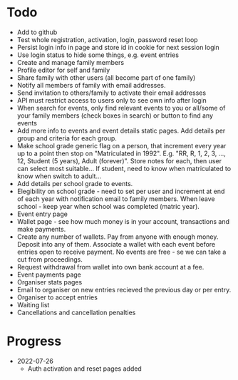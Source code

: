 # Todo
- Add to github
- Test whole registration, activation, login, password reset loop
- Persist login info in page and store id in cookie for next session login
- Use login status to hide some things, e.g. event entries
- Create and manage family members
- Profile editor for self and family
- Share family with other users (all become part of one family)
- Notify all members of family with email addresses.
- Send invitation to others/family to activate their email addresses
- API must restrict access to users only to see own info after login
- When search for events, only find relevant events to you or all/some of your family members (check boxes in search) or button to find any events
- Add more info to events and event details static pages. Add details per group and criteria for each group.
- Make school grade generic flag on a person, that increment every year up to a point then stop on "Matriculated in 1992". E.g. "RR, R, 1, 2, 3, ..., 12, Student (5 years), Adult (forever)". Store notes for each, then user can select most suitable... If student, need to know when matriculated to know when switch to adult...
- Add details per school grade to events.
- Elegibility on school grade - need to set per user and increment at end of each year with notification email to family members. When leave school - keep year when school was completed (matric year).
- Event entry page
- Wallet page - see how much money is in your account, transactions and make payments.
- Create any number of wallets. Pay from anyone with enough money. Deposit into any of them. Associate a wallet with each event before entries open to receive payment. No events are free - se we can take a cut from proceedings.
- Request withdrawal from wallet into own bank account at a fee.
- Event payments page
- Organiser stats pages
- Email to organiser on new entries recieved the previous day or per entry.
- Organiser to accept entries
- Waiting list
- Cancellations and cancellation penalties

# Progress
- 2022-07-26
    - Auth activation and reset pages added


